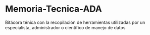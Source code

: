 # Memoria-Tecnica-ADA
Bitácora ténica con la recopilación de herramientas utilizadas por un especialista, administrador o científico de manejo de datos
